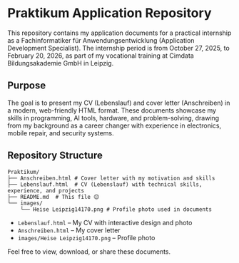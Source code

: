 # Praktikum Application Repository

This repository contains my application documents for a practical internship as a Fachinformatiker für Anwendungsentwicklung (Application Development Specialist). The internship period is from October 27, 2025, to February 20, 2026, as part of my vocational training at Cimdata Bildungsakademie GmbH in Leipzig.

## Purpose
The goal is to present my CV (Lebenslauf) and cover letter (Anschreiben) in a modern, web-friendly HTML format. These documents showcase my skills in programming, AI tools, hardware, and problem-solving, drawing from my background as a career changer with experience in electronics, mobile repair, and security systems.

## Repository Structure


```
Praktikum/
├── Anschreiben.html # Cover letter with my motivation and skills
├── Lebenslauf.html  # CV (Lebenslauf) with technical skills, experience, and projects
├── README.md  # This file 😊
└── images/
    └── Heise Leipzig14170.png # Profile photo used in documents
```


- `Lebenslauf.html` – My CV with interactive design and photo
- `Anschreiben.html` – My cover letter
- `images/Heise Leipzig14170.png` – Profile photo

Feel free to view, download, or share these documents.

